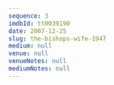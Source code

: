```yaml
---
sequence: 3
imdbId: tt0039190
date: 2007-12-25
slug: the-bishops-wife-1947
medium: null
venue: null
venueNotes: null
mediumNotes: null
---
```


